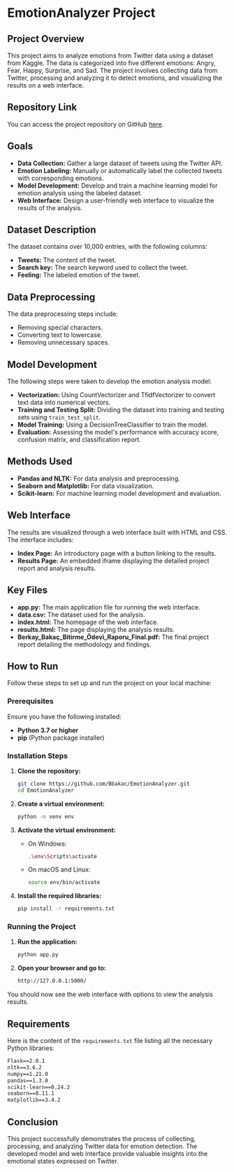# EmotionAnalyzer Project

## Project Overview
This project aims to analyze emotions from Twitter data using a dataset from Kaggle. The data is categorized into five different emotions: Angry, Fear, Happy, Surprise, and Sad. The project involves collecting data from Twitter, processing and analyzing it to detect emotions, and visualizing the results on a web interface.

## Repository Link
You can access the project repository on GitHub [here](https://github.com/Bbakac/EmotionAnalyzer.git).

## Goals
- **Data Collection:** Gather a large dataset of tweets using the Twitter API.
- **Emotion Labeling:** Manually or automatically label the collected tweets with corresponding emotions.
- **Model Development:** Develop and train a machine learning model for emotion analysis using the labeled dataset.
- **Web Interface:** Design a user-friendly web interface to visualize the results of the analysis.

## Dataset Description
The dataset contains over 10,000 entries, with the following columns:
- **Tweets:** The content of the tweet.
- **Search key:** The search keyword used to collect the tweet.
- **Feeling:** The labeled emotion of the tweet.

## Data Preprocessing
The data preprocessing steps include:
- Removing special characters.
- Converting text to lowercase.
- Removing unnecessary spaces.

## Model Development
The following steps were taken to develop the emotion analysis model:
- **Vectorization:** Using CountVectorizer and TfidfVectorizer to convert text data into numerical vectors.
- **Training and Testing Split:** Dividing the dataset into training and testing sets using `train_test_split`.
- **Model Training:** Using a DecisionTreeClassifier to train the model.
- **Evaluation:** Assessing the model's performance with accuracy score, confusion matrix, and classification report.

## Methods Used
- **Pandas and NLTK:** For data analysis and preprocessing.
- **Seaborn and Matplotlib:** For data visualization.
- **Scikit-learn:** For machine learning model development and evaluation.

## Web Interface
The results are visualized through a web interface built with HTML and CSS. The interface includes:
- **Index Page:** An introductory page with a button linking to the results.
- **Results Page:** An embedded iframe displaying the detailed project report and analysis results.

## Key Files
- **app.py:** The main application file for running the web interface.
- **data.csv:** The dataset used for the analysis.
- **index.html:** The homepage of the web interface.
- **results.html:** The page displaying the analysis results.
- **Berkay_Bakaç_Bitirme_Ödevi_Raporu_Final.pdf:** The final project report detailing the methodology and findings.

## How to Run
Follow these steps to set up and run the project on your local machine:

### Prerequisites
Ensure you have the following installed:
- **Python 3.7 or higher**
- **pip** (Python package installer)

### Installation Steps

1. **Clone the repository:**
    ```sh
    git clone https://github.com/Bbakac/EmotionAnalyzer.git
    cd EmotionAnalyzer
    ```

2. **Create a virtual environment:**
    ```sh
    python -m venv env
    ```

3. **Activate the virtual environment:**
    - On Windows:
        ```sh
        .\env\Scripts\activate
        ```
    - On macOS and Linux:
        ```sh
        source env/bin/activate
        ```

4. **Install the required libraries:**
    ```sh
    pip install -r requirements.txt
    ```

### Running the Project

1. **Run the application:**
    ```sh
    python app.py
    ```

2. **Open your browser and go to:**
    ```sh
    http://127.0.0.1:5000/
    ```

You should now see the web interface with options to view the analysis results.

## Requirements
Here is the content of the `requirements.txt` file listing all the necessary Python libraries:
```txt
Flask==2.0.1
nltk==3.6.2
numpy==1.21.0
pandas==1.3.0
scikit-learn==0.24.2
seaborn==0.11.1
matplotlib==3.4.2
```

## Conclusion
This project successfully demonstrates the process of collecting, processing, and analyzing Twitter data for emotion detection. The developed model and web interface provide valuable insights into the emotional states expressed on Twitter.
